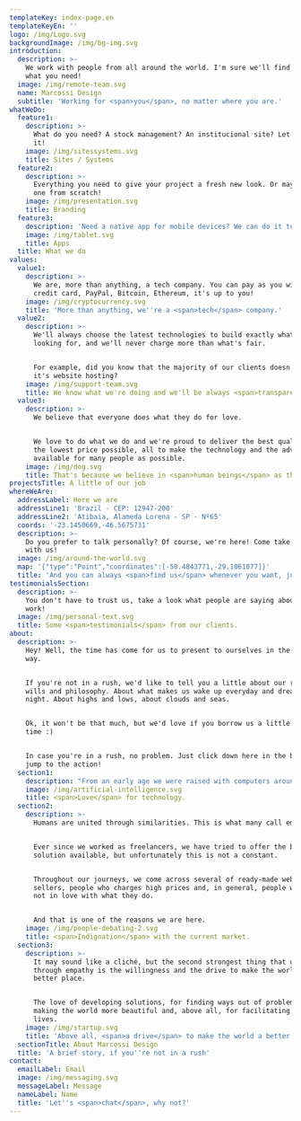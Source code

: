 ```yaml
---
templateKey: index-page.en
templateKeyEn: ''
logo: /img/Logo.svg
backgroundImage: /img/bg-img.svg
introduction:
  description: >-
    We work with people from all around the world. I'm sure we'll find exactly
    what you need!
  image: /img/remote-team.svg
  name: Marcossi Design
  subtitle: 'Working for <span>you</span>, no matter where you are.'
whatWeDo:
  feature1:
    description: >-
      What do you need? A stock management? An institucional site? Let's build
      it!
    image: /img/sitessystems.svg
    title: Sites / Systems
  feature2:
    description: >-
      Everything you need to give your project a fresh new look. Or maybe build
      one from scratch!
    image: /img/presentation.svg
    title: Branding
  feature3:
    description: 'Need a native app for mobile devices? We can do it too, relax!'
    image: /img/tablet.svg
    title: Apps
  title: What we do
values:
  value1:
    description: >-
      We are, more than anything, a tech company. You can pay as you wish:
      credit card, PayPal, Bitcoin, Ethereum, it's up to you!
    image: /img/cryptocurrency.svg
    title: 'More than anything, we''re a <span>tech</span> company.'
  value2:
    description: >-
      We'll always choose the latest technologies to build exactly what you're
      looking for, and we'll never charge more than what's fair.


      For example, did you know that the majority of our clients doesn't pay for
      it's website hosting?
    image: /img/support-team.svg
    title: We know what we're doing and we'll be always <span>transparent</span>.
  value3:
    description: >-
      We believe that everyone does what they do for love.


      We love to do what we do and we're proud to deliver the best quality for
      the lowest price possible, all to make the technology and the advance
      available for many people as possible.
    image: /img/dog.svg
    title: That's because we believe in <span>human beings</span> as they are.
projectsTitle: A little of our job
whereWeAre:
  addressLabel: Here we are
  addressLine1: 'Brazil - CEP: 12947-200'
  addressLine2: 'Atibaia, Alameda Lorena - SP - Nº65'
  coords: '-23.1450669,-46.5675731'
  description: >-
    Do you prefer to talk personally? Of course, we're here! Come take coffee
    with us!
  image: /img/around-the-world.svg
  map: '{"type":"Point","coordinates":[-50.4843771,-29.1061077]}'
  title: 'And you can always <span>find us</span> whenever you want, just stop by!'
testimonialsSection:
  description: >-
    You don't have to trust us, take a look what people are saying about our
    work!
  image: /img/personal-text.svg
  title: Some <span>testimonials</span> from our clients.
about:
  description: >-
    Hey! Well, the time has come for us to present to ourselves in the correct
    way.


    If you're not in a rush, we'd like to tell you a little about our reasons,
    wills and philosophy. About what makes us wake up everyday and dream every
    night. About highs and lows, about clouds and seas.


    Ok, it won't be that much, but we'd love if you borrow us a little of your
    time :)


    In case you're in a rush, no problem. Just click down here in the button and
    jump to the action!
  section1:
    description: "From an early age we were raised with computers around us. Not only computers, some of us was created was with tablets and smartphones as well.\r\n\nWe were introduced to this world when we didn't even imagine how much we could do with them.\r\n\nThis, in addition to what we've learned over the years, has given us a real passion for creating and manipulating technology for the sake of dreams and humans."
    image: /img/artificial-intelligence.svg
    title: <span>Love</span> for technology.
  section2:
    description: >-
      Humans are united through similarities. This is what many call empathy.


      Ever since we worked as freelancers, we have tried to offer the best
      solution available, but unfortunately this is not a constant.


      Throughout our journeys, we come across several of ready-made website
      sellers, people who charges high prices and, in general, people who are
      not in love with what they do.


      And that is one of the reasons we are here.
    image: /img/people-debating-2.svg
    title: <span>Indignation</span> with the current market.
  section3:
    description: >-
      It may sound like a cliché, but the second strongest thing that unites us
      through empathy is the willingness and the drive to make the world a
      better place.


      The love of developing solutions, for finding ways out of problems, for
      making the world more beautiful and, above all, for facilitating people's
      lives.
    image: /img/startup.svg
    title: 'Above all, <span>a drive</span> to make the world a better place.'
  sectionTitle: About Marcossi Design
  title: 'A brief story, if you''re not in a rush'
contact:
  emailLabel: Email
  image: /img/messaging.svg
  messageLabel: Message
  nameLabel: Name
  title: 'Let''s <span>chat</span>, why not?'
---
```



